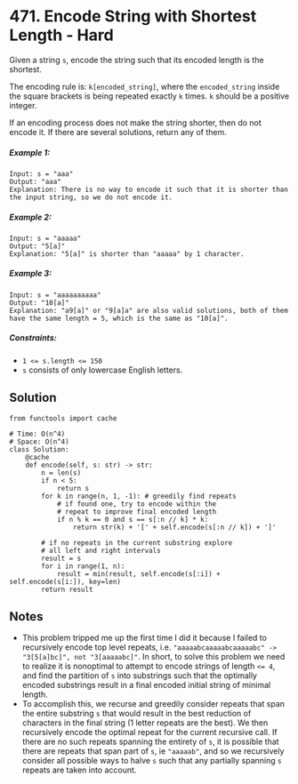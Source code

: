 # 471. Encode String with Shortest Length - Hard

Given a string `s`, encode the string such that its encoded length is the shortest.

The encoding rule is: `k[encoded_string]`, where the `encoded_string` inside the square brackets is being repeated exactly `k` times. `k` should be a positive integer.

If an encoding process does not make the string shorter, then do not encode it. If there are several solutions, return any of them.

##### Example 1:

```
Input: s = "aaa"
Output: "aaa"
Explanation: There is no way to encode it such that it is shorter than the input string, so we do not encode it.
```

##### Example 2:

```
Input: s = "aaaaa"
Output: "5[a]"
Explanation: "5[a]" is shorter than "aaaaa" by 1 character.
```

##### Example 3:

```
Input: s = "aaaaaaaaaa"
Output: "10[a]"
Explanation: "a9[a]" or "9[a]a" are also valid solutions, both of them have the same length = 5, which is the same as "10[a]".
```

##### Constraints:

- `1 <= s.length <= 150`
- `s` consists of only lowercase English letters.

## Solution

```
from functools import cache

# Time: O(n^4)
# Space: O(n^4)
class Solution:
    @cache
    def encode(self, s: str) -> str:
        n = len(s)
        if n < 5:
            return s
        for k in range(n, 1, -1): # greedily find repeats
            # if found one, try to encode within the 
            # repeat to improve final encoded length
            if n % k == 0 and s == s[:n // k] * k: 
                return str(k) + '[' + self.encode(s[:n // k]) + ']'

        # if no repeats in the current substring explore
        # all left and right intervals
        result = s
        for i in range(1, n):
            result = min(result, self.encode(s[:i]) + self.encode(s[i:]), key=len)
        return result
```

## Notes
- This problem tripped me up the first time I did it because I failed to recursively encode top level repeats, i.e. `"aaaaabcaaaaabcaaaaabc" -> "3[5[a]bc]", not "3[aaaaabc]"`. In short, to solve this problem we need to realize it is nonoptimal to attempt to encode strings of length `<= 4`, and find the partition of `s` into substrings such that the optimally encoded substrings result in a final encoded initial string of minimal length. 
- To accomplish this, we recurse and greedily consider repeats that span the entire substring `s` that would result in the best reduction of characters in the final string (1 letter repeats are the best). We then recursively encode the optimal repeat for the current recursive call. If there are no such repeats spanning the entirety of `s`, it is possible that there are repeats that span part of `s`, ie `"aaaaab"`, and so we recursively consider all possible ways to halve `s` such that any partially spanning `s` repeats are taken into account.